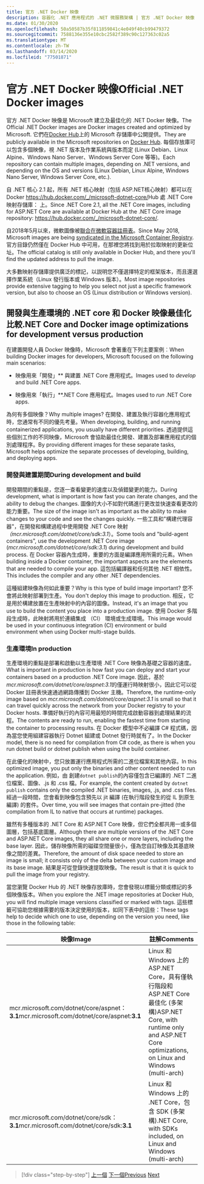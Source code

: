 ```yaml
---
title: 官方 .NET Docker 映像
description: 容器化 .NET 應用程式的 .NET 微服務架構 | 官方 .NET Docker 映像
ms.date: 01/30/2020
ms.openlocfilehash: 50a50587b35f811859841c4e049f40cb99479372
ms.sourcegitcommit: 7588136e355e10cbc2582f389c90c127363c02a5
ms.translationtype: MT
ms.contentlocale: zh-TW
ms.lasthandoff: 03/14/2020
ms.locfileid: "77501871"
---
```

# <a name="official-net-docker-images"></a><span data-ttu-id="8bfb7-103">官方 .NET Docker 映像</span><span class="sxs-lookup"><span data-stu-id="8bfb7-103">Official .NET Docker images</span></span>

<span data-ttu-id="8bfb7-104">官方 .NET Docker 映像是 Microsoft 建立及最佳化的 .NET Docker 映像。</span><span class="sxs-lookup"><span data-stu-id="8bfb7-104">The Official .NET Docker images are Docker images created and optimized by Microsoft.</span></span> <span data-ttu-id="8bfb7-105">它們在[Docker Hub](https://hub.docker.com/u/microsoft/)上的 Microsoft 存儲庫中公開提供。</span><span class="sxs-lookup"><span data-stu-id="8bfb7-105">They are publicly available in the Microsoft repositories on [Docker Hub](https://hub.docker.com/u/microsoft/).</span></span> <span data-ttu-id="8bfb7-106">每個存放庫可以包含多個映像，視 .NET 版本及作業系統與版本而定 (Linux Debian、Linux Alpine、Windows Nano Server、Windows Server Core 等等)。</span><span class="sxs-lookup"><span data-stu-id="8bfb7-106">Each repository can contain multiple images, depending on .NET versions, and depending on the OS and versions (Linux Debian, Linux Alpine, Windows Nano Server, Windows Server Core, etc.).</span></span>

<span data-ttu-id="8bfb7-107">自 .NET 核心 2.1 起，所有 .NET 核心映射（包括 ASP.NET核心映射）都可以在 Docker <https://hub.docker.com/_/microsoft-dotnet-core/>Hub 處 .NET Core 映射存儲庫： 上。</span><span class="sxs-lookup"><span data-stu-id="8bfb7-107">Since .NET Core 2.1, all the .NET Core images, including for ASP.NET Core are available at Docker Hub at the .NET Core image repository: <https://hub.docker.com/_/microsoft-dotnet-core/>.</span></span>

<span data-ttu-id="8bfb7-108">自2018年5月以來，微軟圖像被[聯合在微軟容器註冊表](https://azure.microsoft.com/blog/microsoft-syndicates-container-catalog/)。</span><span class="sxs-lookup"><span data-stu-id="8bfb7-108">Since May 2018, Microsoft images are being [syndicated in the Microsoft Container Registry](https://azure.microsoft.com/blog/microsoft-syndicates-container-catalog/).</span></span> <span data-ttu-id="8bfb7-109">官方目錄仍然僅在 Docker Hub 中可用，在那裡您將找到用於拉取映射的更新位址。</span><span class="sxs-lookup"><span data-stu-id="8bfb7-109">The official catalog is still only available in Docker Hub, and there you'll find the updated address to pull the image.</span></span>

<span data-ttu-id="8bfb7-110">大多數映射存儲庫提供廣泛的標記，以説明您不僅選擇特定的框架版本，而且還選擇作業系統（Linux 發行版本或 Windows 版本）。</span><span class="sxs-lookup"><span data-stu-id="8bfb7-110">Most image repositories provide extensive tagging to help you select not just a specific framework version, but also to choose an OS (Linux distribution or Windows version).</span></span>

## <a name="net-core-and-docker-image-optimizations-for-development-versus-production"></a><span data-ttu-id="8bfb7-111">開發與生產環境的 .NET core 和 Docker 映像最佳化比較</span><span class="sxs-lookup"><span data-stu-id="8bfb7-111">.NET Core and Docker image optimizations for development versus production</span></span>

<span data-ttu-id="8bfb7-112">在建置開發人員 Docker 映像時，Microsoft 會著重在下列主要案例︰</span><span class="sxs-lookup"><span data-stu-id="8bfb7-112">When building Docker images for developers, Microsoft focused on the following main scenarios:</span></span>

- <span data-ttu-id="8bfb7-113">映像用來「開發」\*\* 與建置 .NET Core 應用程式。</span><span class="sxs-lookup"><span data-stu-id="8bfb7-113">Images used to *develop* and build .NET Core apps.</span></span>

- <span data-ttu-id="8bfb7-114">映像用來「執行」\*\*.NET Core 應用程式。</span><span class="sxs-lookup"><span data-stu-id="8bfb7-114">Images used to *run* .NET Core apps.</span></span>

<span data-ttu-id="8bfb7-115">為何有多個映像？</span><span class="sxs-lookup"><span data-stu-id="8bfb7-115">Why multiple images?</span></span> <span data-ttu-id="8bfb7-116">在開發、建置及執行容器化應用程式時，您通常有不同的優先考量。</span><span class="sxs-lookup"><span data-stu-id="8bfb7-116">When developing, building, and running containerized applications, you usually have different priorities.</span></span> <span data-ttu-id="8bfb7-117">透過提供這些個別工作的不同映像，Microsoft 會協助最佳化開發、建置及部署應用程式的個別處理程序。</span><span class="sxs-lookup"><span data-stu-id="8bfb7-117">By providing different images for these separate tasks, Microsoft helps optimize the separate processes of developing, building, and deploying apps.</span></span>

### <a name="during-development-and-build"></a><span data-ttu-id="8bfb7-118">開發與建置期間</span><span class="sxs-lookup"><span data-stu-id="8bfb7-118">During development and build</span></span>

<span data-ttu-id="8bfb7-119">開發期間的重點是，您逐一查看變更的速度以及偵錯變更的能力。</span><span class="sxs-lookup"><span data-stu-id="8bfb7-119">During development, what is important is how fast you can iterate changes, and the ability to debug the changes.</span></span> <span data-ttu-id="8bfb7-120">圖像的大小不如對代碼進行更改並快速查看更改的能力重要。</span><span class="sxs-lookup"><span data-stu-id="8bfb7-120">The size of the image isn't as important as the ability to make changes to your code and see the changes quickly.</span></span> <span data-ttu-id="8bfb7-121">一些工具和"構建代理容器"，在開發和構建過程中使用開發 .NET Core 映射 *（mcr.microsoft.com/dotnet/core/sdk:3.1*）。</span><span class="sxs-lookup"><span data-stu-id="8bfb7-121">Some tools and "build-agent containers", use the development .NET Core image (*mcr.microsoft.com/dotnet/core/sdk:3.1*) during development and build process.</span></span> <span data-ttu-id="8bfb7-122">在 Docker 容器內生成時，重要的方面是編譯應用所需的元素。</span><span class="sxs-lookup"><span data-stu-id="8bfb7-122">When building inside a Docker container, the important aspects are the elements that are needed to compile your app.</span></span> <span data-ttu-id="8bfb7-123">這包括編譯器和任何其他 .NET 相依性。</span><span class="sxs-lookup"><span data-stu-id="8bfb7-123">This includes the compiler and any other .NET dependencies.</span></span>

<span data-ttu-id="8bfb7-124">這種組建映像為何如此重要？</span><span class="sxs-lookup"><span data-stu-id="8bfb7-124">Why is this type of build image important?</span></span> <span data-ttu-id="8bfb7-125">您不會將此映射部署到生產。</span><span class="sxs-lookup"><span data-stu-id="8bfb7-125">You don't deploy this image to production.</span></span> <span data-ttu-id="8bfb7-126">相反，它是用於構建放置在生產映射中的內容的圖像。</span><span class="sxs-lookup"><span data-stu-id="8bfb7-126">Instead, it's an image that you use to build the content you place into a production image.</span></span> <span data-ttu-id="8bfb7-127">使用 Docker 多階段生成時，此映射將用於連續集成 （CI） 環境或生成環境。</span><span class="sxs-lookup"><span data-stu-id="8bfb7-127">This image would be used in your continuous integration (CI) environment or build environment when using Docker multi-stage builds.</span></span>

### <a name="in-production"></a><span data-ttu-id="8bfb7-128">生產環境</span><span class="sxs-lookup"><span data-stu-id="8bfb7-128">In production</span></span>

<span data-ttu-id="8bfb7-129">生產環境的重點是部署和啟動以生產環境 .NET Core 映像為基礎之容器的速度。</span><span class="sxs-lookup"><span data-stu-id="8bfb7-129">What is important in production is how fast you can deploy and start your containers based on a production .NET Core image.</span></span> <span data-ttu-id="8bfb7-130">因此，基於*mcr.microsoft.com/dotnet/core/aspnet:3.1*的僅運行時映射很小，因此它可以從 Docker 註冊表快速通過網路傳播到 Docker 主機。</span><span class="sxs-lookup"><span data-stu-id="8bfb7-130">Therefore, the runtime-only image based on *mcr.microsoft.com/dotnet/core/aspnet:3.1* is small so that it can travel quickly across the network from your Docker registry to your Docker hosts.</span></span> <span data-ttu-id="8bfb7-131">準備好執行的內容可用最短的時間完成啟動容器到處理結果的流程。</span><span class="sxs-lookup"><span data-stu-id="8bfb7-131">The contents are ready to run, enabling the fastest time from starting the container to processing results.</span></span> <span data-ttu-id="8bfb7-132">在 Docker 模型中不必編譯 C\# 程式碼，因為當您使用組建容器執行 Dotnet 組建或 Dotnet 發行時就有了。</span><span class="sxs-lookup"><span data-stu-id="8bfb7-132">In the Docker model, there is no need for compilation from C\# code, as there is when you run dotnet build or dotnet publish when using the build container.</span></span>

<span data-ttu-id="8bfb7-133">在此優化的映射中，您只放置運行應用程式所需的二進位檔案和其他內容。</span><span class="sxs-lookup"><span data-stu-id="8bfb7-133">In this optimized image, you put only the binaries and other content needed to run the application.</span></span> <span data-ttu-id="8bfb7-134">例如，由 創建`dotnet publish`的內容僅包含已編譯的 .NET 二進位檔案、圖像、.js 和 .css 檔。</span><span class="sxs-lookup"><span data-stu-id="8bfb7-134">For example, the content created by `dotnet publish` contains only the compiled .NET binaries, images, .js, and .css files.</span></span> <span data-ttu-id="8bfb7-135">經過一段時間，您會看到映像包含預先以 jit 編譯 (在執行階段發生的從 IL 到原生編譯) 的套件。</span><span class="sxs-lookup"><span data-stu-id="8bfb7-135">Over time, you will see images that contain pre-jitted (the compilation from IL to native that occurs at runtime) packages.</span></span>

<span data-ttu-id="8bfb7-136">雖然有多種版本的 .NET Core 和 ASP.NET Core 映像，但它們全都共用一或多個圖層，包括基底圖層。</span><span class="sxs-lookup"><span data-stu-id="8bfb7-136">Although there are multiple versions of the .NET Core and ASP.NET Core images, they all share one or more layers, including the base layer.</span></span> <span data-ttu-id="8bfb7-137">因此，儲存映像所需的磁碟空間量很小，僅為您自訂映像及其基底映像之間的差異。</span><span class="sxs-lookup"><span data-stu-id="8bfb7-137">Therefore, the amount of disk space needed to store an image is small; it consists only of the delta between your custom image and its base image.</span></span> <span data-ttu-id="8bfb7-138">結果是可從登錄快速提取映像。</span><span class="sxs-lookup"><span data-stu-id="8bfb7-138">The result is that it is quick to pull the image from your registry.</span></span>

<span data-ttu-id="8bfb7-139">當您瀏覽 Docker Hub 的 .NET 映像存放庫時，您會發現以標籤分類或標記的多個映像版本。</span><span class="sxs-lookup"><span data-stu-id="8bfb7-139">When you explore the .NET image repositories at Docker Hub, you will find multiple image versions classified or marked with tags.</span></span> <span data-ttu-id="8bfb7-140">這些標籤可協助您根據需要的版本決定使用的版本，如同下表中的這些：</span><span class="sxs-lookup"><span data-stu-id="8bfb7-140">These tags help to decide which one to use, depending on the version you need, like those in the following table:</span></span>

| <span data-ttu-id="8bfb7-141">映像</span><span class="sxs-lookup"><span data-stu-id="8bfb7-141">Image</span></span> | <span data-ttu-id="8bfb7-142">註解</span><span class="sxs-lookup"><span data-stu-id="8bfb7-142">Comments</span></span> |
|-------|----------|
| <span data-ttu-id="8bfb7-143">mcr.microsoft.com/dotnet/core/aspnet：**3.1**</span><span class="sxs-lookup"><span data-stu-id="8bfb7-143">mcr.microsoft.com/dotnet/core/aspnet:**3.1**</span></span> | <span data-ttu-id="8bfb7-144">Linux 和 Windows 上的 ASP.NET Core，具有僅執行階段和 ASP.NET Core 最佳化 (多架構)</span><span class="sxs-lookup"><span data-stu-id="8bfb7-144">ASP.NET Core, with runtime only and ASP.NET Core optimizations, on Linux and Windows (multi-arch)</span></span> |
| <span data-ttu-id="8bfb7-145">mcr.microsoft.com/dotnet/core/sdk：**3.1**</span><span class="sxs-lookup"><span data-stu-id="8bfb7-145">mcr.microsoft.com/dotnet/core/sdk:**3.1**</span></span> | <span data-ttu-id="8bfb7-146">Linux 和 Windows 上的 .NET Core，包含 SDK (多架構)</span><span class="sxs-lookup"><span data-stu-id="8bfb7-146">.NET Core, with SDKs included, on Linux and Windows (multi-arch)</span></span> |

> [!div class="step-by-step"]
> <span data-ttu-id="8bfb7-147">[上一個](net-container-os-targets.md)
> [下一個](../architect-microservice-container-applications/index.md)</span><span class="sxs-lookup"><span data-stu-id="8bfb7-147">[Previous](net-container-os-targets.md)
[Next](../architect-microservice-container-applications/index.md)</span></span>
